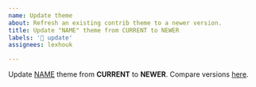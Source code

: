 ```yaml
---
name: Update theme
about: Refresh an existing contrib theme to a newer version.
title: Update "NAME" theme from CURRENT to NEWER
labels: '📢 update'
assignees: lexhouk

---
```


Update [NAME](https://www.drupal.org/project/KEY) theme from **CURRENT** to **NEWER**. Compare versions [here](https://git.drupalcode.org/project/KEY/-/compare/8.x-CURRENT...8.x-NEWER).
